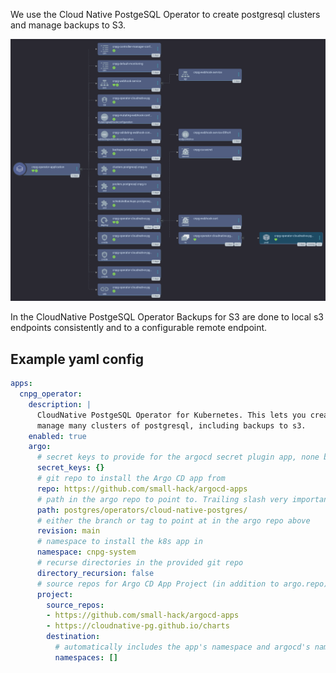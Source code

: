 We use the Cloud Native PostgeSQL Operator to create postgresql clusters and manage backups to S3. 

<a href="../../assets/images/cnpg_operator_screenshot.png">
<img src="../../assets/images/cnpg_operator_screenshot.png" alt="Screenshot of Argo CD's web interface showing the CNPG Operator Application in tree view mode. This includes configmap s for monitoring and manager config, webhook-service, cnpg-validating-webhook-config, backups CRD, clusters CRD, poolers CRD, scheduledBackups CRD, operator deployment, and 3 cluster roles. the cnpg-webhook-service is branching to the cnpg-webhook-service endpoint. The cnpg-validating-webhook-config is branching to an endpoint slice of the same name. the deployment has two children: cnpg-webhook-cert and cnpg-operator replicaset. the replicaset feeds into a single pod called cnpg-operator">
</a>

In the CloudNative PostgeSQL Operator Backups for S3 are done to local s3 endpoints consistently and to a configurable remote endpoint.

## Example yaml config

```yaml
apps:
  cnpg_operator:
    description: |
      CloudNative PostgeSQL Operator for Kubernetes. This lets you create and
      manage many clusters of postgresql, including backups to s3.
    enabled: true
    argo:
      # secret keys to provide for the argocd secret plugin app, none by default
      secret_keys: {}
      # git repo to install the Argo CD app from
      repo: https://github.com/small-hack/argocd-apps
      # path in the argo repo to point to. Trailing slash very important!
      path: postgres/operators/cloud-native-postgres/
      # either the branch or tag to point at in the argo repo above
      revision: main
      # namespace to install the k8s app in
      namespace: cnpg-system
      # recurse directories in the provided git repo
      directory_recursion: false
      # source repos for Argo CD App Project (in addition to argo.repo)
      project:
        source_repos:
        - https://github.com/small-hack/argocd-apps
        - https://cloudnative-pg.github.io/charts
        destination:
          # automatically includes the app's namespace and argocd's namespace
          namespaces: []
```
